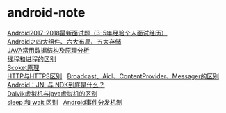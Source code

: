 # android-note  
[Android2017-2018最新面试题（3-5年经验个人面试经历）](http://blog.csdn.net/huangqili1314/article/details/72792682)  
[Android之四大组件、六大布局、五大存储](http://blog.csdn.net/shenggaofei/article/details/52450668)  
[JAVA常用数据结构及原理分析](http://blog.csdn.net/qq_29631809/article/details/72599708)  
[线程和进程的区别](http://blog.csdn.net/zhou753099943/article/details/51771220)  
[Scoket原理](http://blog.chinaunix.net/uid-21795529-id-3031850.html)  
[HTTP与HTTPS区别](http://www.mahaixiang.cn/internet/1233.html)      
[Broadcast、Aidl、ContentProvider、Messager的区别](http://blog.csdn.net/caicdd007/article/details/52152072)     
[Android：JNI 与 NDK到底是什么？](http://blog.csdn.net/carson_ho/article/details/73250163)  
[Dalvik虚拟机与java虚拟机的区别](https://www.jianshu.com/p/923aebd31b65)  
[sleep 和 wait 区别](http://blog.csdn.net/liuzhenwen/article/details/4202967)   
[Android事件分发机制](https://www.jianshu.com/p/38015afcdb58)  
